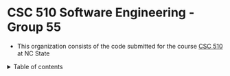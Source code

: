 # CSC 510 Software Engineering - Group 55

- This organization consists of the code submitted for the course [CSC 510](https://txt.github.io/se24fall/) at NC State

<details>

<summary>Table of contents</summary>

## Index

| S.No | Due | Title | Repository |
| --- | --- | --- | --- |
| 1. | Aug29 | [Homework 1](https://txt.github.io/se24fall/hw1.html) | [hw1](https://github.com/CSC-510-G57/hw1) |

</details>
